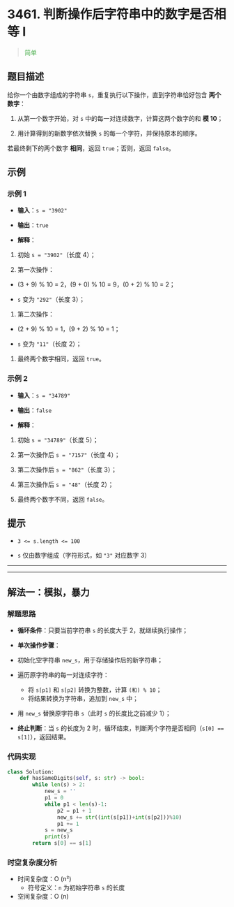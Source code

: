 # 3461. 判断操作后字符串中的数字是否相等 I
><span style="color:rgb(76,175,79)">简单</span>
## 题目描述

给你一个由数字组成的字符串 `s`，重复执行以下操作，直到字符串恰好包含 **两个数字**：



1. 从第一个数字开始，对 `s` 中的每一对连续数字，计算这两个数字的和 **模 10**；

2. 用计算得到的新数字依次替换 `s` 的每一个字符，并保持原本的顺序。

若最终剩下的两个数字 **相同**，返回 `true`；否则，返回 `false`。

## 示例

### 示例 1



* **输入**：`s = "3902"`

* **输出**：`true`

* **解释**：

1. 初始 `s = "3902"`（长度 4）；

2. 第一次操作：

* (3 + 9) % 10 = 2，(9 + 0) % 10 = 9，(0 + 2) % 10 = 2；

* `s` 变为 `"292"`（长度 3）；

1. 第二次操作：

* (2 + 9) % 10 = 1，(9 + 2) % 10 = 1；

* `s` 变为 `"11"`（长度 2）；

1. 最终两个数字相同，返回 `true`。

### 示例 2



* **输入**：`s = "34789"`

* **输出**：`false`

* **解释**：

1. 初始 `s = "34789"`（长度 5）；

2. 第一次操作后 `s = "7157"`（长度 4）；

3. 第二次操作后 `s = "862"`（长度 3）；

4. 第三次操作后 `s = "48"`（长度 2）；

5. 最终两个数字不同，返回 `false`。

## 提示



* `3 <= s.length <= 100`

* `s` 仅由数字组成（字符形式，如 `"3"` 对应数字 3）






***
***



## 解法一：模拟，暴力

### 解题思路

- **循环条件**：只要当前字符串 `s` 的长度大于 2，就继续执行操作；

- **单次操作步骤**：
- 初始化空字符串 `new_s`，用于存储操作后的新字符串；
- 遍历原字符串的每一对连续字符：
  - 将 `s[p1]` 和 `s[p2]` 转换为整数，计算 `(和) % 10`；
  - 将结果转换为字符串，追加到 `new_s` 中；
- 用 `new_s` 替换原字符串 `s`（此时 `s` 的长度比之前减少 1）；

- **终止判断**：当 `s` 的长度为 2 时，循环结束，判断两个字符是否相同（`s[0] == s[1]`），返回结果。

### 代码实现



```python
class Solution:
    def hasSameDigits(self, s: str) -> bool:
        while len(s) > 2:
            new_s = ''
            p1 = 0
            while p1 < len(s)-1:
                p2 = p1 + 1 
                new_s += str((int(s[p1])+int(s[p2]))%10)
                p1 += 1
            s = new_s
            print(s)
        return s[0] == s[1]
```

### 时空复杂度分析

- 时间复杂度：O (n²)
  - 符号定义：`n` 为初始字符串 `s` 的长度
- 空间复杂度：O (n)
























